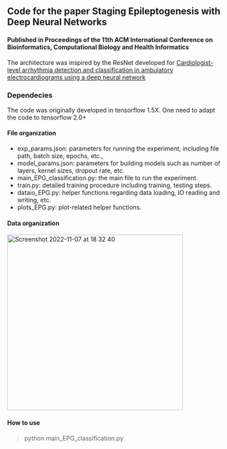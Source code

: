 ## Code for the paper Staging Epileptogenesis with Deep Neural Networks
#### Published in Proceedings of the 11th ACM International Conference on Bioinformatics, Computational Biology and Health Informatics

The architecture was inspired by the ResNet developed for [Cardiologist-level arrhythmia detection and classification in ambulatory electrocardiograms using a deep neural network](https://www.nature.com/articles/s41591-018-0268-3?source=techstories.org
) 

### Dependecies
The code was originally developed in tensorflow 1.5X. One need to adapt the code to tensorflow 2.0+

#### File organization
* exp_params.json: parameters for running the experiment, including file path, batch size, epochs, etc., 
* model_params.json: parameters for building models such as number of layers, kernel sizes, dropout rate, etc.
* main_EPG_classification.py: the main file to run the experiment.
* train.py: detailed training procedure including training, testing steps.
* dataio_EPG.py: helper functions regarding data loading, IO reading and writing, etc.
* plots_EPG.py: plot-related helper functions.

#### Data organization
<img width="407" alt="Screenshot 2022-11-07 at 18 32 40" src="https://user-images.githubusercontent.com/22638701/200376688-f6c0c338-d639-4da1-831c-469d48242fed.png">

#### How to use
> python main_EPG_classification.py

